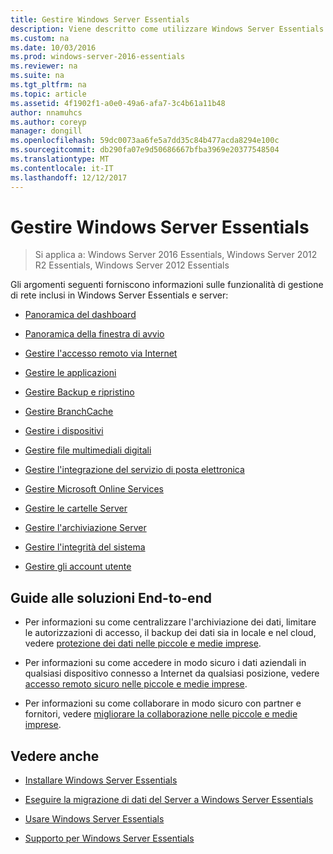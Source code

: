 ```yaml
---
title: Gestire Windows Server Essentials
description: Viene descritto come utilizzare Windows Server Essentials
ms.custom: na
ms.date: 10/03/2016
ms.prod: windows-server-2016-essentials
ms.reviewer: na
ms.suite: na
ms.tgt_pltfrm: na
ms.topic: article
ms.assetid: 4f1902f1-a0e0-49a6-afa7-3c4b61a11b48
author: nnamuhcs
ms.author: coreyp
manager: dongill
ms.openlocfilehash: 59dc0073aa6fe5a7dd35c84b477acda8294e100c
ms.sourcegitcommit: db290fa07e9d50686667bfba3969e20377548504
ms.translationtype: MT
ms.contentlocale: it-IT
ms.lasthandoff: 12/12/2017
---
```

# <a name="manage-windows-server-essentials"></a>Gestire Windows Server Essentials

>Si applica a: Windows Server 2016 Essentials, Windows Server 2012 R2 Essentials, Windows Server 2012 Essentials

Gli argomenti seguenti forniscono informazioni sulle funzionalità di gestione di rete inclusi in Windows Server Essentials e server:  
  
-   [Panoramica del dashboard](Overview-of-the-Dashboard-in-Windows-Server-Essentials.md)  
  
-   [Panoramica della finestra di avvio](Overview-of-the-Launchpad-in-Windows-Server-Essentials.md)  
  
-   [Gestire l'accesso remoto via Internet](Manage-Anywhere-Access-in-Windows-Server-Essentials.md)  
  
-   [Gestire le applicazioni](Manage-Applications-in-Windows-Server-Essentials.md)  
  
-   [Gestire Backup e ripristino](Manage-Backup-and-Restore-in-Windows-Server-Essentials.md)  
  
-   [Gestire BranchCache](Manage-BranchCache-in-Windows-Server-Essentials.md)  
  
-   [Gestire i dispositivi](Manage-Devices-in-Windows-Server-Essentials.md)  
  
-   [Gestire file multimediali digitali](Manage-Digital-Media-in-Windows-Server-Essentials.md)  
  
-   [Gestire l'integrazione del servizio di posta elettronica](Manage-Email-Service-Integration-in-Windows-Server-Essentials.md)  
  
-   [Gestire Microsoft Online Services](Manage-Microsoft-Online-Services-in-Windows-Server-Essentials.md)  
  
-   [Gestire le cartelle Server](Manage-Server-Folders-in-Windows-Server-Essentials.md)  
  
-   [Gestire l'archiviazione Server](Manage-Server-Storage-in-Windows-Server-Essentials.md)  
  
-   [Gestire l'integrità del sistema](Manage-System-Health-in-Windows-Server-Essentials.md)  
  
-   [Gestire gli account utente](Manage-User-Accounts-in-Windows-Server-Essentials.md)  
  
## <a name="end-to-end-solution-guides"></a>Guide alle soluzioni End-to-end  
  
-    Per informazioni su come centralizzare l'archiviazione dei dati, limitare le autorizzazioni di accesso, il backup dei dati sia in locale e nel cloud, vedere [protezione dei dati nelle piccole e medie imprese](https://technet.microsoft.com/library/dn582043.aspx).  
  
-    Per informazioni su come accedere in modo sicuro i dati aziendali in qualsiasi dispositivo connesso a Internet da qualsiasi posizione, vedere [accesso remoto sicuro nelle piccole e medie imprese](https://technet.microsoft.com/library/dn629457.aspx).  
  
-    Per informazioni su come collaborare in modo sicuro con partner e fornitori, vedere [migliorare la collaborazione nelle piccole e medie imprese](https://technet.microsoft.com/library/dn747893.aspx).  
  
## <a name="see-also"></a>Vedere anche  
  
-   [Installare Windows Server Essentials](../install/Install-Windows-Server-Essentials.md)  
  
-   [Eseguire la migrazione di dati del Server a Windows Server Essentials](../migrate/Migrate-Server-Data-to-Windows-Server-Essentials.md)  
  
-   [Usare Windows Server Essentials](../use/Use-Windows-Server-Essentials.md)  
  
-   [Supporto per Windows Server Essentials](../support/Support-Windows-Server-Essentials.md)
